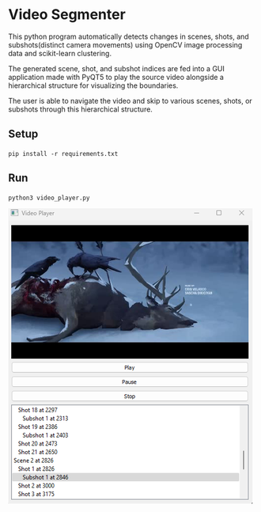 # Video Segmenter

This python program automatically detects changes in scenes, shots, and subshots(distinct camera movements) using OpenCV image processing data and scikit-learn clustering.

The generated scene, shot, and subshot indices are fed into a GUI application made with PyQT5 to play the source video alongside a hierarchical structure for visualizing the boundaries.

The user is able to navigate the video and skip to various scenes, shots, or subshots through this hierarchical structure.

## Setup
`pip install -r requirements.txt`

## Run
`python3 video_player.py`

![](https://github.com/kevdozer1/videoSegmenter/blob/main/playerPicture.png)
